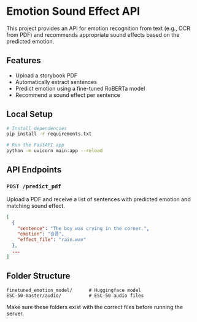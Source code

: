 # Emotion Sound Effect API

This project provides an API for emotion recognition from text (e.g., OCR from PDF) and recommends appropriate sound effects based on the predicted emotion.

## Features

- Upload a storybook PDF
- Automatically extract sentences
- Predict emotion using a fine-tuned RoBERTa model
- Recommend a sound effect per sentence

## Local Setup

```bash
# Install dependencies
pip install -r requirements.txt

# Run the FastAPI app
python -m uvicorn main:app --reload
```

## API Endpoints

### `POST /predict_pdf`
Upload a PDF and receive a list of sentences with predicted emotion and matching sound effect.

```json
[
  {
    "sentence": "The boy was crying in the corner.",
    "emotion": "슬픔",
    "effect_file": "rain.wav"
  },
  ...
]
```

## Folder Structure

```
finetuned_emotion_model/      # Huggingface model
ESC-50-master/audio/          # ESC-50 audio files
```

Make sure these folders exist with the correct files before running the server.
